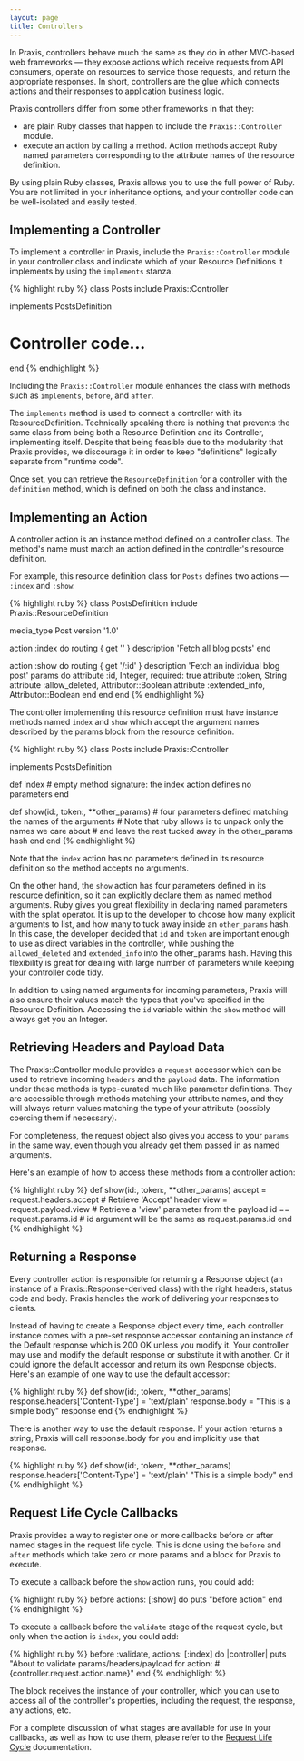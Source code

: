 ```yaml
---
layout: page
title: Controllers
---
```

In Praxis, controllers behave much the same as they do in other MVC-based web
frameworks &mdash; they expose actions which receive requests from API
consumers, operate on resources to service those requests, and return the
appropriate responses. In short, controllers are the glue which connects
actions and their responses to application business logic.

Praxis controllers differ from some other frameworks in that they:

* are plain Ruby classes that happen to include the `Praxis::Controller`
  module.
* execute an action by calling a method. Action methods accept Ruby named
  parameters corresponding to the attribute names of the resource definition.

By using plain Ruby classes, Praxis allows you to use the full power of Ruby.
You are not limited in your inheritance options, and your controller code can
be well-isolated and easily tested.

## Implementing a Controller

To implement a controller in Praxis, include the `Praxis::Controller` module in
your controller class and indicate which of your Resource Definitions it
implements by using the `implements` stanza.

{% highlight ruby %}
class Posts
  include Praxis::Controller

  implements PostsDefinition

  # Controller code...
end
{% endhighlight %}

Including the `Praxis::Controller` module enhances the class with methods such
as `implements`, `before`, and `after`.

The `implements` method is used to connect a controller with its
ResourceDefinition. Technically speaking there is nothing that prevents the
same class from being both a Resource Definition and its Controller,
implementing itself. Despite that being feasible due to the modularity that
Praxis provides, we discourage it in order to keep "definitions" logically
separate from "runtime code".

Once set, you can retrieve the `ResourceDefinition` for a controller with the `definition` method, which is defined on both the class and instance.

## Implementing an Action

A controller action is an instance method defined on a controller class. The
method's name must match an action defined in the controller's resource
definition.

For example, this resource definition class for `Posts` defines two actions
&mdash; `:index` and `:show`:

{% highlight ruby %}
class PostsDefinition
  include Praxis::ResourceDefinition

  media_type Post
  version '1.0'

  action :index do
    routing { get '' }
    description 'Fetch all blog posts'
  end

  action :show do
    routing { get '/:id' }
    description 'Fetch an individual blog post'
    params do
      attribute :id, Integer, required: true
      attribute :token, String
      attribute :allow_deleted, Attributor::Boolean
      attribute :extended_info, Attributor::Boolean
    end
  end
end
{% endhighlight %}

The controller implementing this resource definition must have instance methods
named `index` and `show` which accept the argument names described by the
params block from the resource definition.

{% highlight ruby %}
class Posts
  include Praxis::Controller

  implements PostsDefinition

  def index
    # empty method signature: the index action defines no parameters
  end

  def show(id:, token:, **other_params)
    # four parameters defined matching the names of the arguments
    # Note that ruby allows is to unpack only the names we care about
    # and leave the rest tucked away in the other_params hash
  end
end
{% endhighlight %}

Note that the `index` action has no parameters defined in its resource
definition so the method accepts no arguments.

On the other hand, the `show` action has four parameters defined in its
resource definition, so it can explicitly declare them as named method
arguments. Ruby gives you great flexibility in declaring named parameters with
the splat operator. It is up to the developer to choose how many explicit
arguments to list, and how many to tuck away inside an `other_params` hash. In
this case, the developer decided that `id` and `token` are important enough to
use as direct variables in the controller, while pushing the `allowed_deleted`
and `extended_info` into the other_params hash. Having this flexibility is
great for dealing with large number of parameters while keeping your controller
code tidy.

In addition to using named arguments for incoming parameters, Praxis will also
ensure their values match the types that you've specified in the Resource
Definition. Accessing the `id` variable within the `show` method will always
get you an Integer.

## Retrieving Headers and Payload Data

The Praxis::Controller module provides a `request` accessor which can be used
to retrieve incoming `headers` and the `payload` data. The information under
these methods is type-curated much like parameter definitions. They are
accessible through methods matching your attribute names, and they will always
return values matching the type of your attribute (possibly coercing them if
necessary).

For completeness, the request object also gives you access to your `params` in
the same way, even though you already get them passed in as named arguments.

Here's an example of how to access these methods from a controller action:

{% highlight ruby %}
def show(id:, token:, **other_params)
  accept = request.headers.accept # Retrieve 'Accept' header
  view   = request.payload.view   # Retrieve a 'view' parameter from the payload
  id == request.params.id         # id argument will be the same as request.params.id
end
{% endhighlight %}

## Returning a Response

Every controller action is responsible for returning a Response object (an
instance of a Praxis::Response-derived class) with the right headers, status
code and body.  Praxis handles the work of delivering your responses to
clients.

Instead of having to create a Response object every time, each controller
instance comes with a pre-set response accessor containing an instance of the
Default response which is 200 OK unless you modify it. Your controller may use
and modify the default response or substitute it with another. Or it could
ignore the default accessor and return its own Response objects. Here's an
example of one way to use the default accessor:

{% highlight ruby %}
def show(id:, token:, **other_params)
  response.headers['Content-Type'] = 'text/plain'
  response.body = "This is a simple body"
  response
end
{% endhighlight %}

There is another way to use the default response. If your action returns a
string, Praxis will call response.body for you and implicitly use that
response.

{% highlight ruby %}
def show(id:, token:, **other_params)
  response.headers['Content-Type'] = 'text/plain'
  "This is a simple body"
end
{% endhighlight %}

## Request Life Cycle Callbacks

Praxis provides a way to register one or more callbacks before or after named
stages in the request life cycle. This is done using the `before` and `after`
methods which take zero or more params and a block for Praxis to execute.

To execute a callback before the `show` action runs, you could add:

{% highlight ruby %}
before actions: [:show] do
  puts "before action"
end
{% endhighlight %}

To execute a callback before the `validate` stage of the request cycle, but
only when the action is `index`, you could add:

{% highlight ruby %}
before :validate, actions: [:index] do |controller|
  puts "About to validate params/headers/payload for action: #{controller.request.action.name}"
end
{% endhighlight %}

The block receives the instance of your controller, which you can use to access
all of the controller's properties, including the request, the response, any
actions, etc.

For a complete discussion of what stages are available for use in your
callbacks, as well as how to use them, please refer to the [Request Life
Cycle](../request-life-cycle/) documentation.

